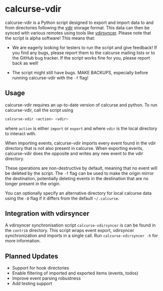 calcurse-vdir
===============

calcurse-vdir is a Python script designed to export and import data to and
from directories following the
[vdir](http://vdirsyncer.pimutils.org/en/stable/vdir.html) storage format.
This data can then be synced with various remotes using tools like
[vdirsyncer](https://github.com/pimutils/vdirsyncer).
Please note that the script is alpha software! This means that:

* We are eagerly looking for testers to run the script and give feedback! If
  you find any bugs, please report them to the calcurse mailing lists or to the
  GitHub bug tracker. If the script works fine for you, please report back as
  well!

* The script might still have bugs. MAKE BACKUPS, especially before running
  calcurse-vdir with the `-f` flag!

Usage
-----

calcurse-vdir requires an up-to-date version of calcurse and python.
To run calcurse-vdir, call the script using

```sh
calcurse-vdir <action> <vdir>
```

where `action` is either `import` or `export` and where `vdir` is the local
directory to interact with.

When importing events, calcurse-vdir imports every event found in the vdir
directory that is not also present in calcurse.
When exporting events, calcurse-vdir does the opposite and writes any new
event to the vdir directory.

These operations are non-destructive by default, meaning that no event will be
deleted by the script.
The `-f` flag can be used to make the origin mirror the destination,
potentially deleting events in the destination that are no longer present in
the origin.

You can optionally specify an alternative directory for local calcurse data
using the `-D` flag if it differs from the default `~/.calcurse`.

Integration with vdirsyncer
---------------------------

A vdirsyncer synchronisation script `calcurse-vdirsyncer` is can be found in the
`contrib` directory.
This script wraps event export, vdirsyncer synchronization and imports in a
single call.
Run `calcurse-vdirsyncer -h` for more information.

Planned Updates
---------------

- Support for hook directories
- Enable filtering of imported and exported items (events, todos)
- Improve event parsing robustness
- Add testing support
